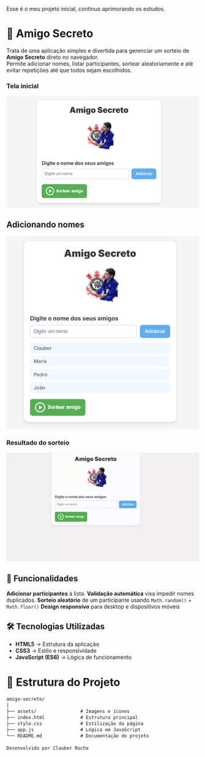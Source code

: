 Esse é o meu projeto inicial, continuo aprimorando os estudos.

# 🎁 Amigo Secreto
Trata de uma aplicação simples e divertida para gerenciar um sorteio de **Amigo Secreto** direto no navegador.  
Permite adicionar nomes, listar participantes, sortear aleatoriamente e até evitar repetições até que todos sejam escolhidos.


### Tela inicial
![Tela Inicial](https://github.com/ClauberRocha/Amigo-Secreto/blob/main/assets/img/tela%20inicial.png)

## Adicionando nomes
![Adicionando Nomes](https://github.com/ClauberRocha/Amigo-Secreto/blob/main/assets/img/adicionando.png)


### Resultado do sorteio
![Resultado do Sorteio](https://github.com/ClauberRocha/Amigo-Secreto/blob/main/assets/img/sorteio.gif)


## 🚀 Funcionalidades
**Adicionar participantes** à lista.
**Validação automática** visa impedir nomes duplicados.
**Sorteio aleatório** de um participante usando `Math.random()` + `Math.floor()`
**Design responsivo** para desktop e dispositivos móveis

## 🛠️ Tecnologias Utilizadas
- **HTML5** → Estrutura da aplicação
- **CSS3** → Estilo e responsividade
- **JavaScript (ES6)** → Lógica de funcionamento


# 📂 Estrutura do Projeto

```plaintext
amigo-secreto/
│
├── assets/                # Imagens e ícones
├── index.html             # Estrutura principal
├── style.css              # Estilização da página
├── app.js                 # Lógica em JavaScript
└── README.md              # Documentação do projeto

Desenvolvido por Clauber Rocha
